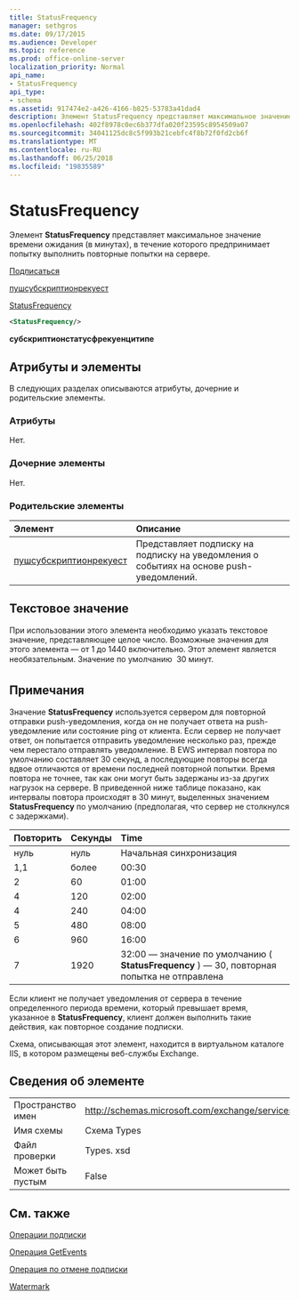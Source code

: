 ```yaml
---
title: StatusFrequency
manager: sethgros
ms.date: 09/17/2015
ms.audience: Developer
ms.topic: reference
ms.prod: office-online-server
localization_priority: Normal
api_name:
- StatusFrequency
api_type:
- schema
ms.assetid: 917474e2-a426-4166-b825-53783a41dad4
description: Элемент StatusFrequency представляет максимальное значение времени ожидания (в минутах), в течение которого предпринимает попытку выполнить повторные попытки на сервере.
ms.openlocfilehash: 402f8978c0ec6b377dfa020f23595c8954509a07
ms.sourcegitcommit: 34041125dc8c5f993b21cebfc4f8b72f0fd2cb6f
ms.translationtype: MT
ms.contentlocale: ru-RU
ms.lasthandoff: 06/25/2018
ms.locfileid: "19835589"
---
```

# <a name="statusfrequency"></a>StatusFrequency

Элемент **StatusFrequency** представляет максимальное значение времени ожидания (в минутах), в течение которого предпринимает попытку выполнить повторные попытки на сервере. 
  
[Подписаться](subscribe.md)
  
[пушсубскриптионрекуест](pushsubscriptionrequest.md)
  
[StatusFrequency](statusfrequency.md)
  
```XML
<StatusFrequency/>
```

 **субскриптионстатусфрекуенцитипе**
## <a name="attributes-and-elements"></a>Атрибуты и элементы

В следующих разделах описываются атрибуты, дочерние и родительские элементы.
  
### <a name="attributes"></a>Атрибуты

Нет.
  
### <a name="child-elements"></a>Дочерние элементы

Нет.
  
### <a name="parent-elements"></a>Родительские элементы

|**Элемент**|**Описание**|
|:-----|:-----|
|[пушсубскриптионрекуест](pushsubscriptionrequest.md) <br/> |Представляет подписку на подписку на уведомления о событиях на основе push-уведомлений.  <br/> |
   
## <a name="text-value"></a>Текстовое значение

При использовании этого элемента необходимо указать текстовое значение, представляющее целое число. Возможные значения для этого элемента — от 1 до 1440 включительно. Этот элемент является необязательным. Значение по умолчанию  30 минут.
  
## <a name="remarks"></a>Примечания

Значение **StatusFrequency** используется сервером для повторной отправки push-уведомления, когда он не получает ответа на push-уведомление или состояние ping от клиента. Если сервер не получает ответ, он попытается отправить уведомление несколько раз, прежде чем перестало отправлять уведомление. В EWS интервал повтора по умолчанию составляет 30 секунд, а последующие повторы всегда вдвое отличаются от времени последней повторной попытки. Время повтора не точнее, так как они могут быть задержаны из-за других нагрузок на сервере. В приведенной ниже таблице показано, как интервалы повтора происходят в 30 минут, выделенных значением **StatusFrequency** по умолчанию (предполагая, что сервер не столкнулся с задержками). 
  
|**Повторить**|**Секунды**|**Time**|
|:-----|:-----|:-----|
|нуль  <br/> |нуль  <br/> |Начальная синхронизация  <br/> |
|1,1  <br/> |более  <br/> |00:30  <br/> |
|2  <br/> |60  <br/> |01:00  <br/> |
|4  <br/> |120  <br/> |02:00  <br/> |
|4   <br/> |240  <br/> |04:00  <br/> |
|5   <br/> |480  <br/> |08:00  <br/> |
|6   <br/> |960  <br/> |16:00  <br/> |
|7   <br/> |1920  <br/> |32:00 — значение по умолчанию ( **StatusFrequency** ) — 30, повторная попытка не отправлена  <br/> |
   
Если клиент не получает уведомления от сервера в течение определенного периода времени, который превышает время, указанное в **StatusFrequency**, клиент должен выполнить такие действия, как повторное создание подписки. 
  
Схема, описывающая этот элемент, находится в виртуальном каталоге IIS, в котором размещены веб-службы Exchange.
  
## <a name="element-information"></a>Сведения об элементе

|||
|:-----|:-----|
|Пространство имен  <br/> |http://schemas.microsoft.com/exchange/services/2006/types  <br/> |
|Имя схемы  <br/> |Схема Types  <br/> |
|Файл проверки  <br/> |Types. xsd  <br/> |
|Может быть пустым  <br/> |False  <br/> |
   
## <a name="see-also"></a>См. также



[Операции подписки](subscribe-operation.md)
  
[Операция GetEvents](getevents-operation.md)
  
[Операция по отмене подписки](unsubscribe-operation.md)
  
[Watermark](watermark.md)

